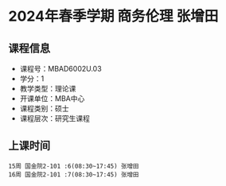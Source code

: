 # 2024年春季学期 商务伦理 张增田






## 课程信息

- 课程号：MBAD6002U.03
- 学分：1
- 教学类型：理论课
- 开课单位：MBA中心
- 课程类别：硕士
- 课程层次：研究生课程

## 上课时间

```
15周 国金院2-101 :6(08:30~17:45) 张增田
16周 国金院2-101 :7(08:30~17:45) 张增田
```

